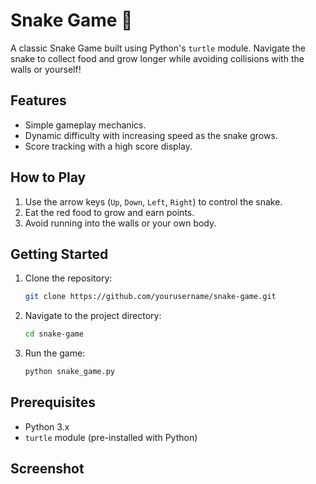 # Snake Game 🐍

A classic Snake Game built using Python's `turtle` module. Navigate the snake to collect food and grow longer while avoiding collisions with the walls or yourself!

## Features
- Simple gameplay mechanics.
- Dynamic difficulty with increasing speed as the snake grows.
- Score tracking with a high score display.

## How to Play
1. Use the arrow keys (`Up`, `Down`, `Left`, `Right`) to control the snake.
2. Eat the red food to grow and earn points.
3. Avoid running into the walls or your own body.

## Getting Started
1. Clone the repository:
   ```bash
   git clone https://github.com/yourusername/snake-game.git
   ```
2. Navigate to the project directory:
   ```bash
   cd snake-game
   ```
3. Run the game:
   ```bash
   python snake_game.py
   ```

## Prerequisites
- Python 3.x
- `turtle` module (pre-installed with Python)

## Screenshot

